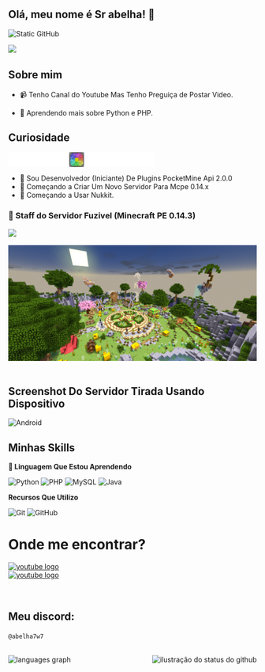 ## Olá, meu nome é Sr abelha! 🍯

<img src="https://img.shields.io/static/v1?label=Perfil&message=Sr abelha&color=f8efd4&style=for-the-badge&logo=GitHub" alt="Static GitHub">

![](https://komarev.com/ghpvc/?username=gusta7w7&color=006bed)

## Sobre mim

- 📹 Tenho Canal do Youtube Mas Tenho Preguiça de Postar Video.

- 🌱 Aprendendo mais sobre Python e PHP.

## Curiosidade

<img align='center' src="https://raw.githubusercontent.com/pmmp/PocketMine-MP/stable/.github/readme/pocketmine-dark-rgb.gif" alt="languages graph" height="30" />
</div>

- 🧱 Sou Desenvolvedor (Iniciante) De Plugins PocketMine Api 2.0.0
- 💫 Começando a Criar Um Novo Servidor Para Mcpe 0.14.x
- 💫 Começando a Usar Nukkit.


### 🧢 Staff do Servidor Fuzivel (Minecraft PE 0.14.3)

[![](https://dcbadge.vercel.app/api/server/hHUDgKCGXP?style=flat)](https://discord.gg/hHUDgKCGXP)

<img align='right' 
src="https://raw.githubusercontent.com/gusta7w7/gusta7w7/main/Screenshot_20240303_181249_Minecraft%20-%20Pocket%20Edition.png" alt="Fuzivel"/>
</div>  

ㅤㅤㅤㅤㅤㅤㅤㅤㅤㅤㅤ

## Screenshot Do Servidor Tirada Usando Dispositivo

![Android](https://img.shields.io/badge/Android-3DDC84?style=for-the-badge&logo=android&logoColor=white)

## Minhas Skills

**🌱 Linguagem Que Estou Aprendendo**

![Python](https://img.shields.io/badge/Python-3776AB?style=for-the-badge&logo=python&logoColor=white)
![PHP](https://img.shields.io/badge/PHP-777BB4?style=for-the-badge&logo=php&logoColor=white)
![MySQL](https://img.shields.io/badge/mysql-4479A1.svg?style=for-the-badge&logo=mysql&logoColor=white)
![Java](https://img.shields.io/badge/Java-ED8B00?style=for-the-badge&logo=java&logoColor=white)
  

**Recursos Que Utilizo**

![Git](https://img.shields.io/badge/-Git-333333?tyle=for-the-badge&logo=git&logoColor=white)
![GitHub](https://img.shields.io/badge/-GitHub-333333?tyle=for-the-badge&logo=github&logoColor=white)

Onde me encontrar?
===

<div align="left">
  <a href="https://youtube.com/@abelha7w7" target="_blank">
    <img src="https://img.shields.io/badge/YouTube-FF0000?style=for-the-badge&logo=youtube&logoColor=white" height="22" alt="youtube logo"  />
  </a>
</div>

<div align="left">
  <a href="https://github.com/gusta7w7" target="_blank">
    <img src="https://img.shields.io/badge/-GitHub-333333?style=flat&logo=github" height="22" alt="youtube logo"  />
  </a>
</div>

ㅤㅤㅤㅤㅤㅤㅤㅤㅤㅤ
## Meu discord:

`@abelha7w7`

<br/>

<img align='right' src="https://github-readme-stats.vercel.app/api?username=gusta7w7&show_icons=true&title_color=783c00&text_color=af552e&icon_color=783c00&bg_color=f8efd4&cache_seconds=2300" alt="ilustração do status do github">

 <img src="https://github-readme-stats.vercel.app/api/top-langs?username=gusta7w7&locale=en&hide_title=false&layout=compact&card_width=320&langs_count=5&theme=dracula&hide_border=false" height="150" alt="languages graph"  />
</div>
